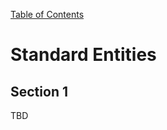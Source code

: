 [Table of Contents](https://github.com/SmallPlanetUnity/PlanetUnity2/blob/master/Documentation/TableOfContents.md)

# Standard Entities

## Section 1

TBD
